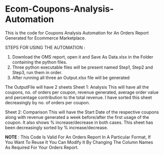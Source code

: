 # Ecom-Coupons-Analysis-Automation
This is the code for Coupons Analysis Automation for An Orders Report Generated for Ecommerce Marketplace.

STEPS FOR USING THE AUTOMATION :
                             
1.	Download the OMS report, open it and Save As Data.xlsx in the Folder containing the python files.
2.	Three python executable files will be present named Step1, Step2 and Step3, run them in order.
3.	After running all three an Output.xlsx file will be generated

The OutputFile will have 2 sheets 
Sheet 1: Analysis
This will have all the coupons, no. of orders per coupon, revenue generated, average order value and percentage contribution to the total revenue.
I have sorted this sheet decreasingly by no. of orders per coupon.

Sheet 2: Comparison
This will have the Start Date of the respective coupons along with revenue generated a week before/after the first usage of the coupon. It also shows % increase/decrease in both cases. 
This sheet has been decreasingly sorted by % increase/decrease.

**NOTE** : This Code Is Valid For An Orders Report In A Particular Format, If You Want To Reuse It You Can Modify It By Changing The Column Names As Required For Your Orders Report.
